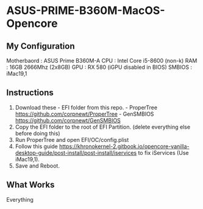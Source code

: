 # ASUS-PRIME-B360M-MacOS-Opencore

## My Configuration

Motherbaord : ASUS Prime B360M-A
CPU         : Intel Core i5-8600 (non-k)
RAM         : 16GB 2666Mhz (2x8GB)
GPU         : RX 580 (iGPU disabled in BIOS)
SMBIOS      : iMac19,1


## Instructions

1. Download these
                - EFI folder from this repo.
                - ProperTree https://github.com/corpnewt/ProperTree
                - GenSMBIOS https://github.com/corpnewt/GenSMBIOS
2. Copy the EFI folder to the root of EFI Partition. (delete everything else before doing this)
3. Run ProperTree and open EFI/OC/config.plist
4. Follow this guide https://khronokernel-2.gitbook.io/opencore-vanilla-desktop-guide/post-install/post-install/iservices to fix iServices (Use iMac19,1).
5. Save and Reboot.


## What Works
Everything
